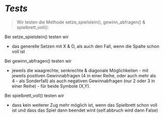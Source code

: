 # _Tests_



>Wir testen die Methode setze_spielstein(), gewinn_abfragen() & spielbrett_voll():



Bei setze_spielstein() testen wir
- das generelle Setzen mit X & O, als auch den Fall, wenn die Spalte schon voll ist



Bei gewinn_abfragen() testen wir



- jeweils die waagrechte, senkrechte & diagonale Möglichkeiten - mit jeweils positiven Gewinnabfragen (4 in einer Reihe, oder auch mehr als 4 - als Sonderfall) als auch negativen Gewinnabfragen (nur 2 oder 3 in einer Reihe) - für beide Symbole (X,Y).



Bei spielbrett_voll() testen wir



- dass kein weiterer Zug mehr möglich ist, wenn das Spielbrett schon voll ist und dass das Spiel dann beendet wird (self.abbruch wird dann False)